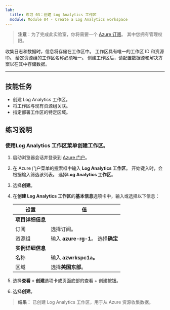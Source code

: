 ```yaml
---
lab:
  title: 练习 03：创建 Log Analytics 工作区
  module: Module 04 - Create a Log Analytics workspace
---
```



>**注意**：为了完成此实验室，你将需要一个 [Azure 订阅](https://azure.microsoft.com/en-us/free/?azure-portal=true)。 其中您拥有管理权限。 


收集日志和数据时，信息将存储在工作区中。 工作区具有唯一的工作区 ID 和资源 ID。 给定资源组的工作区名称必须唯一。 创建工作区后，请配置数据源和解决方案以在其中存储数据。 

---

## 技能任务

- 创建 Log Analytics 工作区。
- 将工作区与现有资源组关联。
- 指定部署工作区的特定区域。

## 练习说明 

### 使用Log Analytics 工作区菜单创建工作区。

1. 启动浏览器会话并登录到 [Azure 门户](https://portal.azure.com/)。
   
2. 在 Azure 门户菜单的搜索框中输入 **Log Analytics 工作区**。 开始键入时，会根据输入筛选该列表。 选择**Log Analytics 工作区**。

4. 选择**创建**。

5. 在**创建 Log Analytics 工作区**的**基本信息**选项卡中，输入或选择以下信息：
   
   |设置|值|
   |---|---|
   |**项目详细信息**|
   |订阅|选择订阅。|
   |资源组|输入 **azure-rg-1**。 选择**确定**|
   |**实例详细信息**|
   |名称|输入 **azwrkspc1a。**|
   |区域|选择**美国东部**。|

6. 选择**查看 + 创建**选项卡或页面底部的查看 + 创建按钮。
  
8. 选择**创建**。

> **结果：** 已创建 Log Analytics 工作区，用于从 Azure 资源收集数据。
